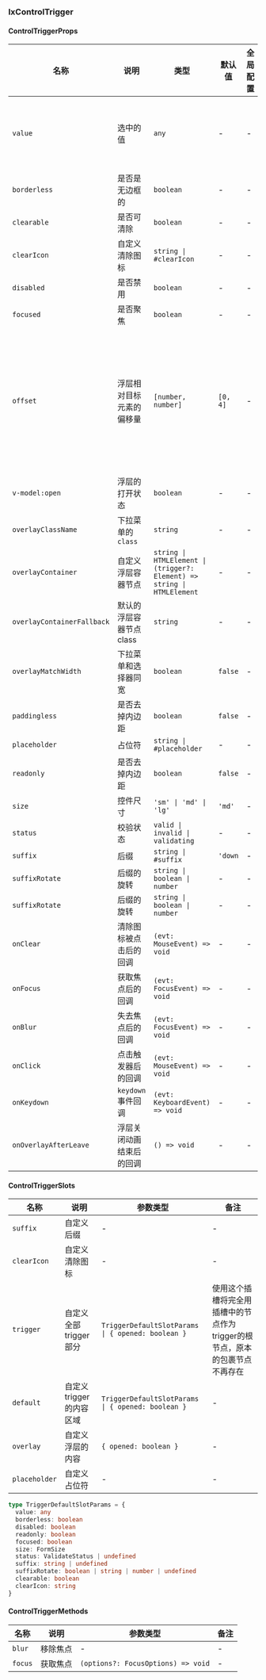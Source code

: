### IxControlTrigger

#### ControlTriggerProps

| 名称 | 说明 | 类型  | 默认值 | 全局配置 | 备注 |
| --- | --- | --- | --- | --- | --- |
| `value` | 选中的值 | `any` | - | - | 主要用于无障碍的值添加 |
| `borderless` | 是否是无边框的 | `boolean` | - | - | - |
| `clearable` | 是否可清除 | `boolean` | - | - | - |
| `clearIcon` | 自定义清除图标 | `string \| #clearIcon` | - | - | - |
| `disabled` | 是否禁用 | `boolean` | - | - | - |
| `focused` | 是否聚焦 | `boolean` | - | - | - |
| `offset` | 浮层相对目标元素的偏移量 | `[number, number]` | `[0, 4]` | - | 第一个元素是水平偏移量，第二个元素是垂直偏移量 |
| `v-model:open` | 浮层的打开状态 | `boolean` | - | - | - |
| `overlayClassName` | 下拉菜单的 `class`  | `string` | - | - | - |
| `overlayContainer` | 自定义浮层容器节点  | `string \| HTMLElement \| (trigger?: Element) => string \| HTMLElement` | - | - | - |
| `overlayContainerFallback` | 默认的浮层容器节点class | `string` | - | - | - |
| `overlayMatchWidth` | 下拉菜单和选择器同宽  | `boolean` | `false` | - | - |
| `paddingless` | 是否去掉内边距 | `boolean` | `false` | - | - |
| `placeholder` | 占位符 | `string \| #placeholder` | - | - | - |
| `readonly` | 是否去掉内边距 | `boolean` | `false` | - | - |
| `size` | 控件尺寸 | `'sm' \| 'md' \| 'lg'` | `'md'` | - | - |
| `status` | 校验状态 | `valid \| invalid \| validating` | - | - | - |
| `suffix` | 后缀 | `string \| #suffix` | `'down` | - | - |
| `suffixRotate` | 后缀的旋转 | `string \| boolean \| number` | - | - | - |
| `suffixRotate` | 后缀的旋转 | `string \| boolean \| number` | - | - | - |
| `onClear` | 清除图标被点击后的回调 | `(evt: MouseEvent) => void` | - | - | - |
| `onFocus` | 获取焦点后的回调 | `(evt: FocusEvent) => void` | - | - | - |
| `onBlur` | 失去焦点后的回调 | `(evt: FocusEvent) => void` | - | - | - |
| `onClick` | 点击触发器后的回调 | `(evt: MouseEvent) => void` | - | - |
| `onKeydown` | `keydown` 事件回调 | `(evt: KeyboardEvent) => void` | - | - | - |
| `onOverlayAfterLeave` | 浮层关闭动画结束后的回调 | `() => void` | - | - | - |

#### ControlTriggerSlots

| 名称 | 说明 | 参数类型 | 备注 |
| --- | --- | --- | --- |
| `suffix` | 自定义后缀 | - | - |
| `clearIcon` | 自定义清除图标 | - | - |
| `trigger` | 自定义全部trigger部分 | `TriggerDefaultSlotParams \| { opened: boolean }` | 使用这个插槽将完全用插槽中的节点作为trigger的根节点，原本的包裹节点不再存在 |
| `default` | 自定义trigger的内容区域 | `TriggerDefaultSlotParams \| { opened: boolean }` | - |
| `overlay` | 自定义浮层的内容 | `{ opened: boolean }` | - |
| `placeholder` | 自定义占位符 | - | - |

```ts
type TriggerDefaultSlotParams = {
  value: any
  borderless: boolean
  disabled: boolean
  readonly: boolean
  focused: boolean
  size: FormSize
  status: ValidateStatus | undefined
  suffix: string | undefined
  suffixRotate: boolean | string | number | undefined
  clearable: boolean
  clearIcon: string
}
```

#### ControlTriggerMethods

| 名称 | 说明 | 参数类型 | 备注 |
| --- | --- | --- | --- |
| `blur` | 移除焦点 | - | - |
| `focus` | 获取焦点 | `(options?: FocusOptions) => void` | - |
